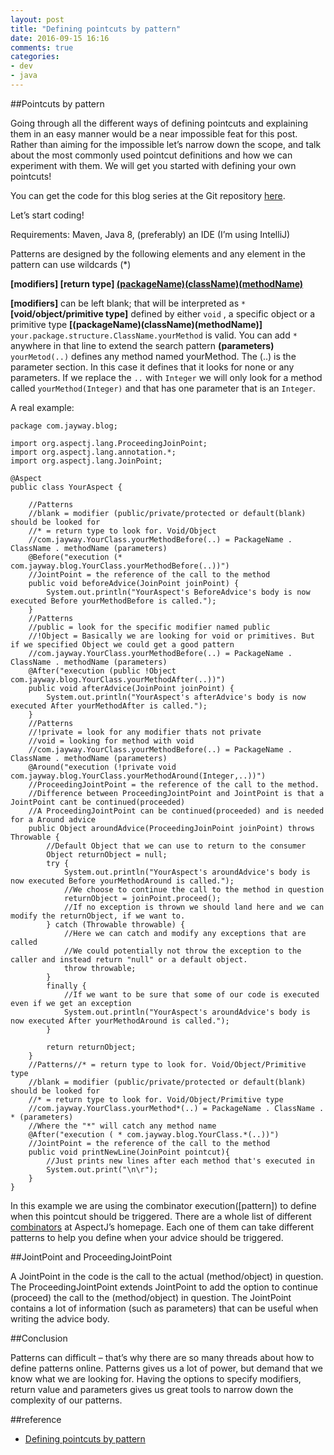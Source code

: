 ```yaml
---
layout: post
title: "Defining pointcuts by pattern"
date: 2016-09-15 16:16
comments: true
categories: 
- dev
- java
---
```

##Pointcuts by pattern

Going through all the different ways of defining pointcuts and explaining them in an easy manner would be a near impossible feat for this post. Rather than aiming for the impossible let’s narrow down the scope, and talk about the most commonly used pointcut definitions and how we can experiment with them. We will get you started with defining your own pointcuts!

You can get the code for this blog series at the Git repository [here](https://github.com/Nosfert/AspectJ-Tutorial-jayway).

<!-- more -->

Let’s start coding!

Requirements: Maven, Java 8, (preferably) an IDE (I’m using IntelliJ)

Patterns are designed by the following elements and any element in the pattern can use wildcards (*)

**[modifiers] [return type] [(packageName)(className)(methodName)](parameters)**

**[modifiers]** can be left blank; that will be interpreted as ``*``
**[void/object/primitive type]** defined by either ``void`` , a specific object or a primitive type
**[(packageName)(className)(methodName)]** `` your.package.structure.ClassName.yourMethod``  is valid. You can add ``* ``anywhere in that line to extend the search pattern
**(parameters)** ``yourMetod(..)``  defines any method named yourMethod. The (..) is the parameter section. In this case it defines that it looks for none or any parameters.  If we replace the ``..``  with ``Integer``  we will only look for a method called ``yourMethod(Integer)``  and that has one parameter that is an ``Integer``.

A real example:

```
package com.jayway.blog;

import org.aspectj.lang.ProceedingJoinPoint;
import org.aspectj.lang.annotation.*;
import org.aspectj.lang.JoinPoint;

@Aspect
public class YourAspect {

    //Patterns
    //blank = modifier (public/private/protected or default(blank) should be looked for
    //* = return type to look for. Void/Object
    //com.jayway.YourClass.yourMethodBefore(..) = PackageName . ClassName . methodName (parameters)
    @Before("execution (* com.jayway.blog.YourClass.yourMethodBefore(..))")
    //JointPoint = the reference of the call to the method
    public void beforeAdvice(JoinPoint joinPoint) {
        System.out.println("YourAspect's BeforeAdvice's body is now executed Before yourMethodBefore is called.");
    }
    //Patterns
    //public = look for the specific modifier named public
    //!Object = Basically we are looking for void or primitives. But if we specified Object we could get a good pattern
    //com.jayway.YourClass.yourMethodBefore(..) = PackageName . ClassName . methodName (parameters)
    @After("execution (public !Object com.jayway.blog.YourClass.yourMethodAfter(..))")
    public void afterAdvice(JoinPoint joinPoint) {
        System.out.println("YourAspect's afterAdvice's body is now executed After yourMethodAfter is called.");
    }
    //Patterns
    //!private = look for any modifier thats not private
    //void = looking for method with void
    //com.jayway.YourClass.yourMethodBefore(..) = PackageName . ClassName . methodName (parameters)
    @Around("execution (!private void com.jayway.blog.YourClass.yourMethodAround(Integer,..))")
    //ProceedingJointPoint = the reference of the call to the method.
    //Difference between ProceedingJointPoint and JointPoint is that a JointPoint cant be continued(proceeded)
    //A ProceedingJointPoint can be continued(proceeded) and is needed for a Around advice
    public Object aroundAdvice(ProceedingJoinPoint joinPoint) throws Throwable {
        //Default Object that we can use to return to the consumer
        Object returnObject = null;
        try {
            System.out.println("YourAspect's aroundAdvice's body is now executed Before yourMethodAround is called.");
            //We choose to continue the call to the method in question
            returnObject = joinPoint.proceed();
            //If no exception is thrown we should land here and we can modify the returnObject, if we want to.
        } catch (Throwable throwable) {
            //Here we can catch and modify any exceptions that are called
            //We could potentially not throw the exception to the caller and instead return "null" or a default object.
            throw throwable;
        }
        finally {
            //If we want to be sure that some of our code is executed even if we get an exception
            System.out.println("YourAspect's aroundAdvice's body is now executed After yourMethodAround is called.");
        }

        return returnObject;
    }
    //Patterns//* = return type to look for. Void/Object/Primitive type
    //blank = modifier (public/private/protected or default(blank) should be looked for
    //* = return type to look for. Void/Object/Primitive type
    //com.jayway.YourClass.yourMethod*(..) = PackageName . ClassName . * (parameters)
    //Where the "*" will catch any method name
    @After("execution ( * com.jayway.blog.YourClass.*(..))")
    //JointPoint = the reference of the call to the method
    public void printNewLine(JoinPoint pointcut){
        //Just prints new lines after each method that's executed in
        System.out.print("\n\r");
    }
}
```

In this example we are using the combinator  execution([pattern])  to define when this pointcut should be triggered. There are a whole list of different [combinators](https://eclipse.org/aspectj/doc/released/progguide/semantics-pointcuts.html) at AspectJ’s homepage. Each one of them can take different patterns to help you define when your advice should be triggered.

##JointPoint and ProceedingJointPoint

A JointPoint in the code is the call to the actual (method/object) in question. The ProceedingJointPoint  extends JointPoint to add the option to continue (proceed) the call to the (method/object) in question. The JointPoint contains a lot of information (such as parameters) that can be useful when writing the advice body.

##Conclusion

Patterns can difficult – that’s why there are so many threads about how to define patterns online. Patterns gives us a lot of power, but demand that we know what we are looking for. Having the options to specify modifiers, return value and parameters gives us great tools to narrow down the complexity of our patterns.

##reference
+ [Defining pointcuts by pattern](http://blog.jayway.com/2015/09/08/defining-pointcuts-by-pattern/)





